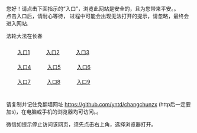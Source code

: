 您好！请点击下面指示的“入口”，浏览此网站是安全的，且为您带来平安。。 <br/>
点击入口后，请耐心等待， 过程中可能会出现无法打开的提示，请忽略，最终会进入网站. </br>

法轮大法在长春<br/>
<div style="padding:10px"><a style="margin:20px" target="_blank" href="https://dehfemjm7in91.cloudfront.net/2Qpsp?tvxvixf" id="ccLink1" rel="nofollow">入口1</a> <a target="_blank" style="margin:20px" href="https://d2mhayugjn04cm.cloudfront.net/2Qpsp?vbgzezpq" id="ccLink2" rel="nofollow">入口2</a> <a style="margin:20px" target="_blank" href="https://d31lv3syz8spqb.cloudfront.net/2Qpsp?ewzic" id="ccLink3" rel="nofollow">入口3</a></div>

<div style="padding:10px" ><a style="margin:20px" target="_blank" href="https://dehfemjm7in91.cloudfront.net/2Qpsp?tvxvixf" id="ccLink4" rel="nofollow">入口4</a> <a style="margin:20px" href="https://d2mhayugjn04cm.cloudfront.net/2Qpsp?vbgzezpq" target="_blank" id="ccLink5" rel="nofollow">入口5</a> <a style="margin:20px" href="https://d31lv3syz8spqb.cloudfront.net/2Qpsp?ewzic" target="_blank" id="ccLink6" rel="nofollow">入口6</a></div>

<div style="padding:10px"><a style="margin:20px" target="_blank" href="https://dehfemjm7in91.cloudfront.net/2Qpsp?tvxvixf" id="ccLink7" rel="nofollow">入口7</a> <a style="margin:20px" href="https://d2mhayugjn04cm.cloudfront.net/2Qpsp?vbgzezpq" target="_blank" id="ccLink8" rel="nofollow">入口8</a> <a style="margin:20px" target="_blank" href="https://d31lv3syz8spqb.cloudfront.net/2Qpsp?ewzic" id="ccLink9" rel="nofollow">入口9</a></div>

<br/>



请复制并记住免翻墙网址 https://github.com/yntd/changchunzx (http后一定要加s)，在电脑或手机的浏览器均可访问。。<br/>

微信如提示停止访问该网页，须先点击右上角，选择浏览器打开。
